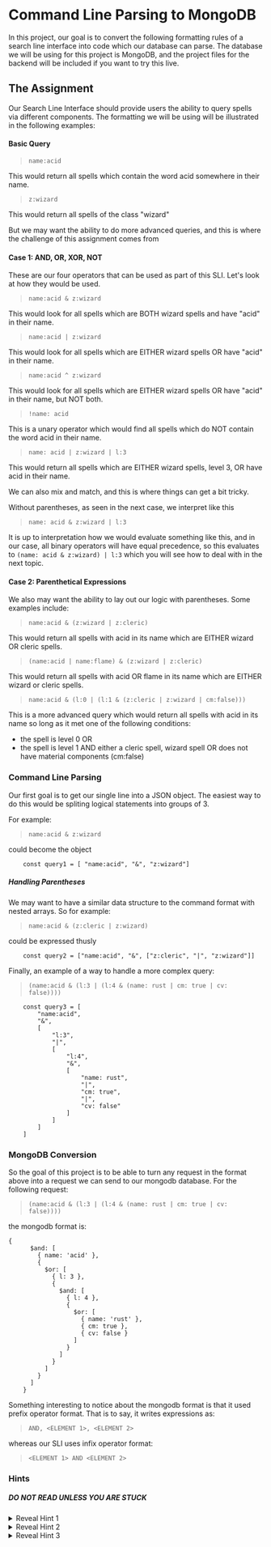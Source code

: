 # Command Line Parsing to MongoDB

In this project, our goal is to convert the following formatting rules of a search line interface into code which our database can parse.
The database we will be using for this project is MongoDB, and the project files for the backend will be included if you want to try this live.

## The Assignment

Our Search Line Interface should provide users the ability to query spells via different components. The formatting we will be using will be illustrated in the following examples:

#### Basic Query

> `name:acid`

This would return all spells which contain the word acid somewhere in their name.

> `z:wizard`

This would return all spells of the class "wizard"

But we may want the ability to do more advanced queries, and this is where the challenge of this assignment comes from

#### Case 1: AND, OR, XOR, NOT

These are our four operators that can be used as part of this SLI. Let's look at how they would be used.

> `name:acid & z:wizard`

This would look for all spells which are BOTH wizard spells and have "acid" in their name.

> `name:acid | z:wizard`

This would look for all spells which are EITHER wizard spells OR have "acid" in their name.

> `name:acid ^ z:wizard`

This would look for all spells which are EITHER wizard spells OR have "acid" in their name, but NOT both.

> `!name: acid`

This is a unary operator which would find all spells which do NOT contain the word acid in their name.

> `name: acid | z:wizard | l:3`

This would return all spells which are EITHER wizard spells, level 3, OR have acid in their name.

We can also mix and match, and this is where things can get a bit tricky.

Without parentheses, as seen in the next case, we interpret like this

> `name: acid & z:wizard | l:3`

It is up to interpretation how we would evaluate something like this, and in our case, all binary operators will have equal precedence, so this evaluates to `(name: acid & z:wizard) | l:3` which you will see how to deal with in the next topic.

#### Case 2: Parenthetical Expressions

We also may want the ability to lay out our logic with parentheses. Some examples include:

> `name:acid & (z:wizard | z:cleric)`

This would return all spells with acid in its name which are EITHER wizard OR cleric spells.

> `(name:acid | name:flame) & (z:wizard | z:cleric)`

This would return all spells with acid OR flame in its name which are EITHER wizard or cleric spells.

> `name:acid & (l:0 | (l:1 & (z:cleric | z:wizard | cm:false)))`

This is a more advanced query which would return all spells with acid in its name so long as it met one of the following conditions:
 - the spell is level 0
 OR
 - the spell is level 1 AND either a cleric spell, wizard spell OR does not have material components (cm:false)
 

### Command Line Parsing

Our first goal is to get our single line into a JSON object. The easiest way to do this would be spliting logical statements into groups of 3.

For example:

> `name:acid & z:wizard`

could become the object

```
    const query1 = [ "name:acid", "&", "z:wizard"]
```

##### Handling Parentheses

We may want to have a similar data structure to the command format with nested arrays. So for example:

> `name:acid & (z:cleric | z:wizard)`

could be expressed thusly

```
    const query2 = ["name:acid", "&", ["z:cleric", "|", "z:wizard"]]
```

Finally, an example of a way to handle a more complex query:

> `(name:acid & (l:3 | (l:4 & (name: rust | cm: true | cv: false))))`

```
    const query3 = [
        "name:acid",
        "&",
        [
            "l:3",
            "|",
            [
                "l:4",
                "&",
                [
                    "name: rust",
                    "|",
                    "cm: true",
                    "|",
                    "cv: false"
                ]
            ]
        ]
    ]
```


### MongoDB Conversion

So the goal of this project is to be able to turn any request in the format above into a request we can send to our mongodb database. For the following request:

> `(name:acid & (l:3 | (l:4 & (name: rust | cm: true | cv: false))))`

the mongodb format is:

```
{
      $and: [
        { name: 'acid' },
        {
          $or: [
            { l: 3 },
            {
              $and: [
                { l: 4 },
                {
                  $or: [
                    { name: 'rust' },
                    { cm: true },
                    { cv: false }
                  ]
                }
              ]
            }
          ]
        }
      ]
    }
```

Something interesting to notice about the mongodb format is that it used prefix operator format. That is to say, it writes expressions as:

> `AND, <ELEMENT 1>, <ELEMENT 2>`

whereas our SLI uses infix operator format:

> `<ELEMENT 1> AND <ELEMENT 2>`

### Hints
##### DO NOT READ UNLESS YOU ARE STUCK



<details>
<summary>Reveal Hint 1</summary>

#### Hint 1
Using the nested array structure we created above, it may help us if we were to convert that from infix notation to prefix notation.

</details>

<details>
<summary>Reveal Hint 2</summary>

#### Hint 2
Notice how for 3 elements, we don't have multiple ORs or ANDs in MongoDB, so we want to find a way to rewrite a statement like this:

`
['|', '|', "l:0","l:1","l:2"]
`

TO
`
['|', "l:0","l:1","l:2"]
`
</details>
 <details>
<summary>Reveal Hint 3</summary>
  
#### Hint 3

If you just want to get into the conversion part of the problem, this function will help you get there. It's not the most efficient way to do it, but that's something you can come back to later if you'd like.

```
const makeExpressionArray = (exp) => {
    exp = exp.trim();
    if (exp === "")
        return "";
    if (exp.charAt(0) === '(')
        exp = exp.substring(1, exp.length);
    let expArray = [];
    let depth = 0;
    let entered = false;
    let startIndex = 0;
    [...exp].forEach((e, index) => {
        if (e === '(') {
            depth++;
            entered = true;
        }
        else if (e === ')') {
            depth--;
        }
        if (!entered) {
            if (e === '|') {
                expArray.push(exp.substring(startIndex, index).trim());
                expArray.push("|");
                startIndex = index + 1;
            }
            else if (e === '&') {
                expArray.push(exp.substring(startIndex, index).trim());
                expArray.push("&");
                startIndex = index + 1;
            }
            else if (e === '^') {
                expArray.push(exp.substring(startIndex, index).trim());
                expArray.push("^");
                startIndex = index + 1;
            }
        }
        else {
            if (depth === 0) {
                expArray.push(makeExpressionArray(exp.substring(startIndex, index)));
                startIndex = index + 1;
                entered = false;
            }
        }
    });
    expArray.push(exp.substring(startIndex, exp.length).trim());
    expArray = expArray.filter((e) => e !== ' ' && e !== '');
    return expArray;
};
```
</details>









